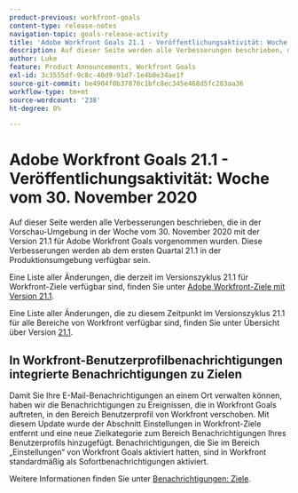 ```yaml
---
product-previous: workfront-goals
content-type: release-notes
navigation-topic: goals-release-activity
title: 'Adobe Workfront Goals 21.1 - Veröffentlichungsaktivität: Woche vom 30. November 2020'
description: Auf dieser Seite werden alle Verbesserungen beschrieben, die in der Vorschau-Umgebung in der Woche vom 30. November 2020 mit der Version 21.1 für Adobe Workfront Goals vorgenommen wurden. Diese Verbesserungen werden ab dem ersten Quartal 21.1 in der Produktionsumgebung verfügbar sein.
author: Luke
feature: Product Announcements, Workfront Goals
exl-id: 3c3555df-9c8c-40d9-91d7-1e4b0e34ae1f
source-git-commit: be4904f0b37870c1bfc8ec345e468d5fc283aa36
workflow-type: tm+mt
source-wordcount: '238'
ht-degree: 0%

---
```


# Adobe Workfront Goals 21.1 - Veröffentlichungsaktivität: Woche vom 30. November 2020

Auf dieser Seite werden alle Verbesserungen beschrieben, die in der Vorschau-Umgebung in der Woche vom 30. November 2020 mit der Version 21.1 für Adobe Workfront Goals vorgenommen wurden. Diese Verbesserungen werden ab dem ersten Quartal 21.1 in der Produktionsumgebung verfügbar sein.

Eine Liste aller Änderungen, die derzeit im Versionszyklus 21.1 für Workfront-Ziele verfügbar sind, finden Sie unter [Adobe Workfront-Ziele mit Version 21.1](../../../../product-announcements/product-releases/goals-release-activity/goals-release-21-1.md).

Eine Liste aller Änderungen, die zu diesem Zeitpunkt im Versionszyklus 21.1 für alle Bereiche von Workfront verfügbar sind, finden Sie unter Übersicht über Version [21.1](../../../../product-announcements/product-releases/21.1-release-activity/21-1-release-overview.md).

## In Workfront-Benutzerprofilbenachrichtigungen integrierte Benachrichtigungen zu Zielen

Damit Sie Ihre E-Mail-Benachrichtigungen an einem Ort verwalten können, haben wir die Benachrichtigungen zu Ereignissen, die in Workfront Goals auftreten, in den Bereich Benutzerprofil von Workfront verschoben. Mit diesem Update wurde der Abschnitt Einstellungen in Workfront-Ziele entfernt und eine neue Zielkategorie zum Bereich Benachrichtigungen Ihres Benutzerprofils hinzugefügt. Benachrichtigungen, die Sie im Bereich „Einstellungen“ von Workfront Goals aktiviert hatten, sind in Workfront standardmäßig als Sofortbenachrichtigungen aktiviert.

Weitere Informationen finden Sie unter [Benachrichtigungen: Ziele](../../../../workfront-basics/using-notifications/notifications-goals.md).

